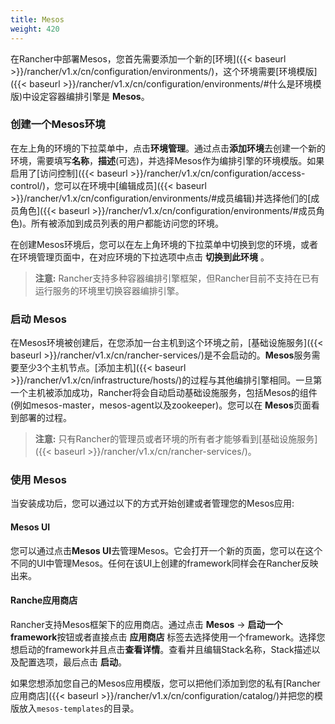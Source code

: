 ```yaml
---
title: Mesos 
weight: 420
---
```



在Rancher中部署Mesos，您首先需要添加一个新的[环境]({{< baseurl >}}/rancher/v1.x/cn/configuration/environments/)，这个环境需要[环境模版]({{< baseurl >}}/rancher/v1.x/cn/configuration/environments/#什么是环境模版)中设定容器编排引擎是 **Mesos**。

### 创建一个Mesos环境

在左上角的环境的下拉菜单中，点击**环境管理**。通过点击**添加环境**去创建一个新的环境，需要填写**名称**，**描述**(可选)，并选择Mesos作为编排引擎的环境模版。如果启用了[访问控制]({{< baseurl >}}/rancher/v1.x/cn/configuration/access-control/)，您可以在环境中[编辑成员]({{< baseurl >}}/rancher/v1.x/cn/configuration/environments/#成员编辑)并选择他们的[成员角色]({{< baseurl >}}/rancher/v1.x/cn/configuration/environments/#成员角色)。所有被添加到成员列表的用户都能访问您的环境。

在创建Mesos环境后，您可以在左上角环境的下拉菜单中切换到您的环境，或者在环境管理页面中，在对应环境的下拉选项中点击 **切换到此环境** 。

> **注意:** Rancher支持多种容器编排引擎框架，但Rancher目前不支持在已有运行服务的环境里切换容器编排引擎。

### 启动 Mesos

在Mesos环境被创建后，在您添加一台主机到这个环境之前，[基础设施服务]({{< baseurl >}}/rancher/v1.x/cn/rancher-services/)是不会启动的。**Mesos**服务需要至少3个主机节点。[添加主机]({{< baseurl >}}/rancher/v1.x/cn/infrastructure/hosts/)的过程与其他编排引擎相同。一旦第一个主机被添加成功，Rancher将会自动启动基础设施服务，包括Mesos的组件(例如mesos-master，mesos-agent以及zookeeper)。您可以在 **Mesos**页面看到部署的过程。

> **注意:** 只有Rancher的管理员或者环境的所有者才能够看到[基础设施服务]({{< baseurl >}}/rancher/v1.x/cn/rancher-services/)。

### 使用 Mesos

当安装成功后，您可以通过以下的方式开始创建或者管理您的Mesos应用:

#### Mesos UI

您可以通过点击**Mesos UI**去管理Mesos。它会打开一个新的页面，您可以在这个不同的UI中管理Mesos。任何在该UI上创建的framework同样会在Rancher反映出来。

#### Ranche应用商店

Rancher支持Mesos框架下的应用商店。通过点击 **Mesos** -> **启动一个framework**按钮或者直接点击 **应用商店** 标签去选择使用一个framework。选择您想启动的framework并且点击**查看详情**。查看并且编辑Stack名称，Stack描述以及配置选项，最后点击 **启动**。

如果您想添加您自己的Mesos应用模版，您可以把他们添加到您的私有[Rancher 应用商店]({{< baseurl >}}/rancher/v1.x/cn/configuration/catalog/)并把您的模版放入`mesos-templates`的目录。
